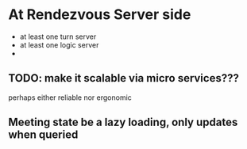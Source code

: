 # At Rendezvous Server side

- at least one turn server
- at least one logic server
-  

## TODO: make it scalable via micro services???
perhaps either reliable nor ergonomic 

## Meeting state be a lazy loading, only updates when queried
